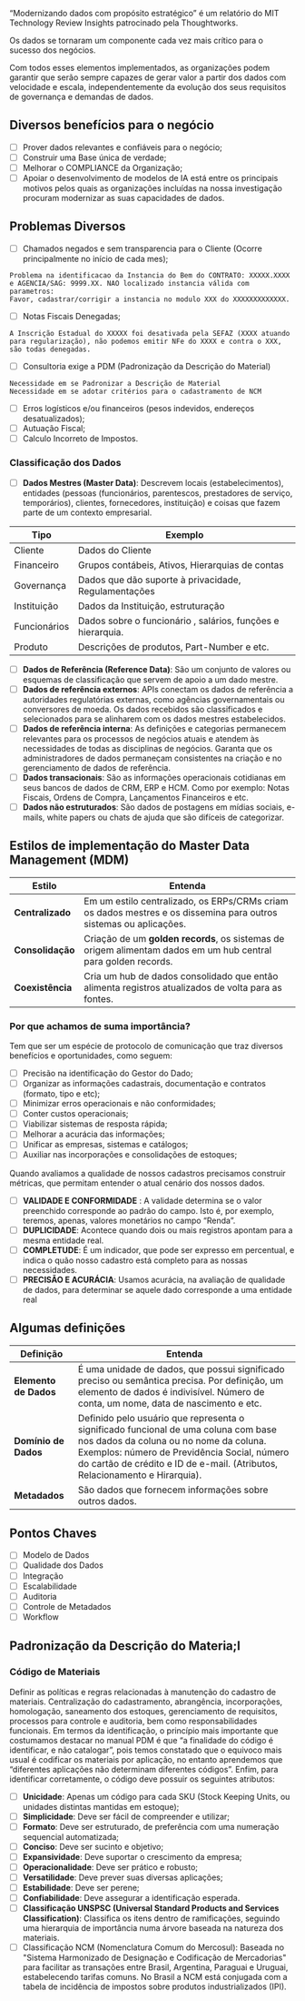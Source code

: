 “Modernizando dados com propósito estratégico” é um relatório do MIT Technology Review Insights patrocinado pela Thoughtworks. 

Os dados se tornaram um componente cada vez mais crítico para o sucesso dos negócios.

Com todos esses elementos implementados, as organizações podem garantir que serão sempre capazes de gerar valor a partir dos dados com velocidade e escala, independentemente da evolução dos seus requisitos de governança e demandas de dados.
## Diversos benefícios para o negócio

- [ ] Prover dados relevantes e confiáveis para o negócio;
- [ ] Construir uma Base única de verdade;
- [ ] Melhorar o COMPLIANCE da Organização;
- [ ] Apoiar o desenvolvimento de modelos de IA está entre os principais motivos pelos quais as organizações incluídas na nossa investigação procuram modernizar as suas capacidades de dados.
## Problemas Diversos

- [ ] Chamados negados e sem transparencia para o Cliente (Ocorre principalmente no início de cada mes);

```
Problema na identificacao da Instancia do Bem do CONTRATO: XXXXX.XXXX e AGENCIA/SAG: 9999.XX. NAO localizado instancia válida com parametros:
Favor, cadastrar/corrigir a instancia no modulo XXX do XXXXXXXXXXXXX.
```

- [ ] Notas Fiscais Denegadas;

```
A Inscrição Estadual do XXXXX foi desativada pela SEFAZ (XXXX atuando para regularização), não podemos emitir NFe do XXXX e contra o XXX, são todas denegadas.
```

- [ ] Consultoria exige a PDM (Padronização da Descrição do Material)

```
Necessidade em se Padronizar a Descrição de Material
Necessidade em se adotar critérios para o cadastramento de NCM
```

- [ ] Erros logísticos e/ou financeiros (pesos indevidos, endereços desatualizados);
- [ ] Autuação Fiscal;
- [ ] Calculo Incorreto de Impostos.
### Classificação dos Dados

- [ ] **Dados Mestres (Master Data)**: Descrevem locais (estabelecimentos), entidades (pessoas (funcionários, parentescos, prestadores de serviço, temporários), clientes, fornecedores, instituição) e coisas que fazem parte de um contexto empresarial.

| Tipo         | Exemplo                                                     |
| ------------ | ----------------------------------------------------------- |
| Cliente      | Dados do Cliente                                            |
| Financeiro   | Grupos contábeis, Ativos, Hierarquias de contas             |
| Governança   | Dados que dão suporte à privacidade, Regulamentações        |
| Instituição  | Dados da Instituição, estruturação                          |
| Funcionários | Dados sobre o funcionário , salários, funções e hierarquia. |
| Produto      | Descrições de produtos, Part-Number e etc.                  |

- [ ] **Dados de Referência (Reference Data)**: São um conjunto de valores ou esquemas de classificação que servem de apoio a um dado mestre.
- [ ] **Dados de referência externos**: APIs conectam os dados de referência a autoridades regulatórias externas, como agências governamentais ou conversores de moeda. Os dados recebidos são classificados e selecionados para se alinharem com os dados mestres estabelecidos.
- [ ] **Dados de referência interna**: As definições e categorias permanecem relevantes para os processos de negócios atuais e atendem às necessidades de todas as disciplinas de negócios. Garanta que os administradores de dados permaneçam consistentes na criação e no gerenciamento de dados de referência.
- [ ] **Dados transacionais**: São as informações operacionais cotidianas em seus bancos de dados de CRM, ERP e HCM. Como por exemplo: Notas Fiscais, Ordens de Compra, Lançamentos Financeiros e etc.
- [ ] **Dados não estruturados**: São dados de postagens em mídias sociais, e-mails, white papers ou chats de ajuda que são difíceis de categorizar.
## Estilos de implementação do Master Data Management (MDM)

| Estilo           | Entenda                                                                                                           |
| ---------------- | ----------------------------------------------------------------------------------------------------------------- |
| **Centralizado** | Em um estilo centralizado, os ERPs/CRMs criam os dados mestres e os dissemina para outros sistemas ou aplicações. |
| **Consolidação** | Criação de um **golden records**, os sistemas de origem alimentam dados em um hub central para golden records.    |
| **Coexistência** | Cria um hub de dados consolidado que então alimenta registros atualizados de volta para as fontes.                |
### Por que achamos de suma importância?

Tem que ser um espécie de protocolo de comunicação que traz diversos benefícios e oportunidades, como seguem:

- [ ] Precisão na identificação do Gestor do Dado;
- [ ] Organizar as informações cadastrais, documentação e contratos (formato, tipo e etc);
- [ ] Minimizar erros operacionais e não conformidades;
- [ ] Conter custos operacionais;
- [ ] Viabilizar sistemas de resposta rápida;
- [ ] Melhorar a acurácia das informações;
- [ ] Unificar as empresas, sistemas e catálogos;
- [ ] Auxiliar nas incorporações e consolidações de estoques;
  
Quando avaliamos a qualidade de nossos cadastros precisamos construir métricas, que permitam entender o atual cenário dos nossos dados.

- [ ] **VALIDADE E CONFORMIDADE** : A validade determina se o valor preenchido corresponde ao padrão do campo. Isto é, por exemplo, teremos, apenas, valores monetários no campo “Renda”.
- [ ] **DUPLICIDADE**: Acontece quando dois ou mais registros apontam para a mesma entidade real.
- [ ] **COMPLETUDE**: É um indicador, que pode ser expresso em percentual, e indica o quão nosso cadastro está completo para as nossas necessidades.
- [ ] **PRECISÃO E ACURÁCIA**: Usamos acurácia, na avaliação de qualidade de dados, para determinar se aquele dado corresponde a uma entidade real
## Algumas definições

| Definição             | Entenda                                                                                                                                                                                                                                                    |
| --------------------- | ---------------------------------------------------------------------------------------------------------------------------------------------------------------------------------------------------------------------------------------------------------- |
| **Elemento de Dados** | É uma unidade de dados, que possui significado preciso ou semântica precisa. Por definição, um elemento de dados é indivisível. Número de conta, um nome, data de nascimento e etc.                                                                        |
| **Domínio de Dados**  | Definido pelo usuário que representa o significado funcional de uma coluna com base nos dados da coluna ou no nome da coluna. Exemplos: número de Previdência Social, número do cartão de crédito e ID de e-mail. (Atributos, Relacionamento e Hirarquia). |
| **Metadados**         | São dados que fornecem informações sobre outros dados.                                                                                                                                                                                                     |
## Pontos Chaves 

- [ ] Modelo de Dados
- [ ] Qualidade dos Dados
- [ ] Integração
- [ ] Escalabilidade
- [ ] Auditoria
- [ ] Controle de Metadados
- [ ] Workflow

## Padronização da Descrição do Materia;l
### Código de Materiais
Definir as políticas e regras relacionadas à manutenção do cadastro de materiais. 
Centralização do cadastramento, abrangência, incorporações, homologação, saneamento dos estoques, gerenciamento de requisitos, processos para controle e auditoria, bem como responsabilidades funcionais.
Em termos da identificação, o princípio mais importante que costumamos destacar no manual PDM é que “a finalidade do código é identificar, e não catalogar”, pois temos constatado que o equivoco mais usual é codificar os materiais por aplicação, no entanto aprendemos que “diferentes aplicações não determinam diferentes códigos”.
Enfim, para identificar corretamente, o código deve possuir os seguintes atributos:

- [ ] **Unicidade**: Apenas um código para cada SKU (Stock Keeping Units, ou unidades distintas mantidas em estoque);
- [ ] **Simplicidade**: Deve ser fácil de compreender e utilizar;
- [ ] **Formato**: Deve ser estruturado, de preferência com uma numeração sequencial automatizada;
- [ ] **Conciso**: Deve ser sucinto e objetivo;
- [ ] **Expansividade**: Deve suportar o crescimento da empresa;
- [ ] **Operacionalidade**: Deve ser prático e robusto;
- [ ] **Versatilidade**: Deve prever suas diversas aplicações;
- [ ] **Estabilidade**: Deve ser perene;
- [ ] **Confiabilidade**: Deve assegurar a identificação esperada.
- [ ] **Classificação UNSPSC (Universal Standard Products and Services Classification)**: Classifica os itens dentro de ramificações, seguindo uma hierarquia de importância numa árvore baseada na natureza dos materiais.
- [ ] Classificação NCM (Nomenclatura Comum do Mercosul): Baseada no "Sistema Harmonizado de Designação e Codificação de Mercadorias" para facilitar as transações entre Brasil, Argentina, Paraguai e Uruguai, estabelecendo tarifas comuns. No Brasil a NCM está conjugada com a tabela de incidência de impostos sobre produtos industrializados (IPI).